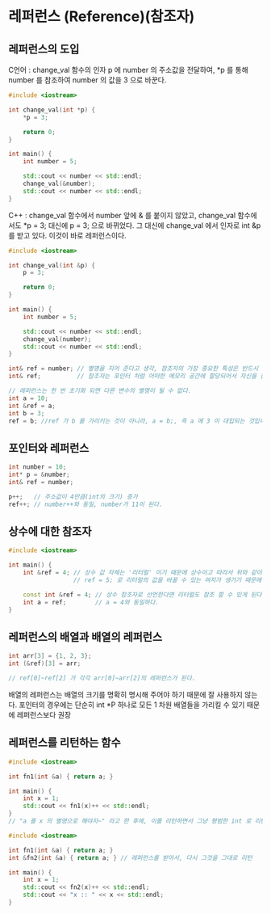 # 레퍼런스 (Reference)(참조자)

## 레퍼런스의 도입

C언어 : change_val 함수의 인자 p 에 number 의 주소값을 전달하여, *p 를 통해 number 를 참조하여 number 의 값을 3 으로 바꾼다.

~~~C++
#include <iostream>

int change_val(int *p) {
    *p = 3;

    return 0;
}

int main() {
    int number = 5;

    std::cout << number << std::endl;
    change_val(&number);
    std::cout << number << std::endl;
}
~~~

C++ : change_val 함수에서 number 앞에 & 를 붙이지 않았고, change_val 함수에서도 *p = 3; 대신에 p = 3; 으로 바뀌었다. 그 대신에 change_val 에서 인자로 int &p 를 받고 있다. 이것이 바로 레퍼런스이다.

~~~C++
#include <iostream>

int change_val(int &p) {
    p = 3;

    return 0;
}

int main() {
    int number = 5;

    std::cout << number << std::endl;
    change_val(number);
    std::cout << number << std::endl;
}
~~~

~~~C++
int& ref = number; // 별명을 지어 준다고 생각, 참조자의 가장 중요한 특성은 반드시 정의 시 초기화 되어야 한다.
int& ref;          // 참조자는 포인터 처럼 어떠한 메모리 공간에 할당되어서 자신을 참조하는 주소값을 보관하는 것이 아니다.

// 레퍼런스는 한 번 초기화 되면 다른 변수의 별명이 될 수 없다.
int a = 10;
int &ref = a;
int b = 3;
ref = b; //ref 가 b 를 가리키는 것이 아니라, a = b;, 즉 a 에 3 이 대입되는 것입니다
~~~

## 포인터와 레퍼런스

~~~C++
int number = 10;
int* p = &number;
int& ref = number;

p++;   // 주소값이 4만큼(int의 크기) 증가
ref++; // number++와 동일, number가 11이 된다.
~~~

## 상수에 대한 참조자

~~~C++
#include <iostream>

int main() {
    int &ref = 4; // 상수 값 자체는 '리터럴' 이기 때문에 상수이고 따라서 위와 같이 레퍼런스로 참조한다면
                  // ref = 5; 로 리터럴의 값을 바꿀 수 있는 여지가 생기기 때문에 참조할 수 없다.

    const int &ref = 4; // 상수 참조자로 선언한다면 리터럴도 참조 할 수 있게 된다.
    int a = ref;        // a = 4와 동일하다.
}
~~~

## 레퍼런스의 배열과 배열의 레퍼런스

~~~C++
int arr[3] = {1, 2, 3};
int (&ref)[3] = arr;

// ref[0]~ref[2] 가 각각 arr[0]~arr[2]의 레퍼런스가 된다.
~~~

배열의 레퍼런스는 배열의 크기를 명확히 명시해 주어야 하기 때문에 잘 사용하지 않는다.
포인터의 경우에는 단순히 int *P 하나로 모든 1 차원 배열들을 가리킬 수 있기 때문에 레퍼런스보다 권장

## 레퍼런스를 리턴하는 함수

~~~C++
#include <iostream>

int fn1(int &a) { return a; }

int main() {
    int x = 1;
    std::cout << fn1(x)++ << std::endl;
}
// "a 를 x 의 별명으로 해야지~" 라고 한 후에, 이를 리턴하면서 그냥 평범한 int 로 리턴하였기 때문에 임시로 복사된 x 의 '값' 이 반환되는 것, 당연히도 이 값은 임시로 생성된 것이므로, 읽기만 가능하지 수정은 불가능

#include <iostream>

int fn1(int &a) { return a; }
int &fn2(int &a) { return a; } // 레퍼런스를 받아서, 다시 그것을 그대로 리턴

int main() {
    int x = 1;
    std::cout << fn2(x)++ << std::endl;
    std::cout << "x :: " << x << std::endl;
}
~~~
